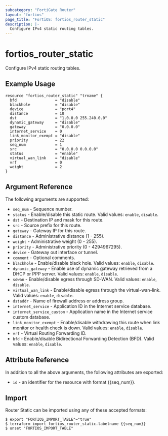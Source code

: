 ```yaml
---
subcategory: "FortiGate Router"
layout: "fortios"
page_title: "FortiOS: fortios_router_static"
description: |-
  Configure IPv4 static routing tables.
---
```


# fortios_router_static
Configure IPv4 static routing tables.

## Example Usage

```hcl
resource "fortios_router_static" "trname" {
  bfd                 = "disable"
  blackhole           = "disable"
  device              = "port4"
  distance            = 10
  dst                 = "1.0.0.0 255.240.0.0"
  dynamic_gateway     = "disable"
  gateway             = "0.0.0.0"
  internet_service    = 0
  link_monitor_exempt = "disable"
  priority            = 22
  seq_num             = 1
  src                 = "0.0.0.0 0.0.0.0"
  status              = "enable"
  virtual_wan_link    = "disable"
  vrf                 = 0
  weight              = 2
}
```

## Argument Reference

The following arguments are supported:

* `seq_num` - Sequence number.
* `status` - Enable/disable this static route. Valid values: `enable`, `disable`.
* `dst` - Destination IP and mask for this route.
* `src` - Source prefix for this route.
* `gateway` - Gateway IP for this route.
* `distance` - Administrative distance (1 - 255).
* `weight` - Administrative weight (0 - 255).
* `priority` - Administrative priority (0 - 4294967295).
* `device` - Gateway out interface or tunnel.
* `comment` - Optional comments.
* `blackhole` - Enable/disable black hole. Valid values: `enable`, `disable`.
* `dynamic_gateway` - Enable use of dynamic gateway retrieved from a DHCP or PPP server. Valid values: `enable`, `disable`.
* `sdwan` - Enable/disable egress through SD-WAN. Valid values: `enable`, `disable`.
* `virtual_wan_link` - Enable/disable egress through the virtual-wan-link. Valid values: `enable`, `disable`.
* `dstaddr` - Name of firewall address or address group.
* `internet_service` - Application ID in the Internet service database.
* `internet_service_custom` - Application name in the Internet service custom database.
* `link_monitor_exempt` - Enable/disable withdrawing this route when link monitor or health check is down. Valid values: `enable`, `disable`.
* `vrf` - Virtual Routing Forwarding ID.
* `bfd` - Enable/disable Bidirectional Forwarding Detection (BFD). Valid values: `enable`, `disable`.


## Attribute Reference

In addition to all the above arguments, the following attributes are exported:
* `id` - an identifier for the resource with format {{seq_num}}.

## Import

Router Static can be imported using any of these accepted formats:
```
$ export "FORTIOS_IMPORT_TABLE"="true"
$ terraform import fortios_router_static.labelname {{seq_num}}
$ unset "FORTIOS_IMPORT_TABLE"
```
